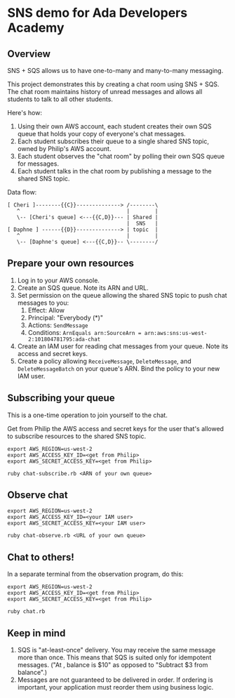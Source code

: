 # SNS demo for Ada Developers Academy

## Overview

SNS + SQS allows us to have one-to-many and many-to-many messaging.

This project demonstrates this by creating a chat room using SNS + SQS.
The chat room maintains history of unread messages and allows all students
to talk to all other students.

Here's how:

1. Using their own AWS account, each student creates their own SQS queue that
    holds your copy of everyone's chat messages.
2. Each student subscribes their queue to a single shared SNS topic, owned
    by Philip's AWS account.
3. Each student observes the "chat room" by polling their own SQS queue for messages.
4. Each student talks in the chat room by publishing a message to the shared SNS topic.

Data flow:

```
[ Cheri ]--------{{C}}--------------> /--------\
   ^                                  |        |
   \-- [Cheri's queue] <---{{C,D}}--- | Shared |
                                      |  SNS   |
[ Daphne ] ------{{D}}--------------> | topic  |
   ^                                  |        |
   \-- [Daphne's queue] <---{{C,D}}-- \--------/
```

## Prepare your own resources

1. Log in to your AWS console.
2. Create an SQS queue.  Note its ARN and URL.
3. Set permission on the queue allowing the shared SNS topic to push chat messages to you:
    1. Effect: Allow
    2. Principal: "Everybody (*)"
    3. Actions: `SendMessage`
    4. Conditions: `ArnEquals arn:SourceArn = arn:aws:sns:us-west-2:101804781795:ada-chat`
4. Create an IAM user for reading chat messages from your queue.
    Note its access and secret keys.
5. Create a policy allowing `ReceiveMessage`, `DeleteMessage`, and
    `DeleteMessageBatch` on your queue's ARN.
    Bind the policy to your new IAM user.

## Subscribing your queue

This is a one-time operation to join yourself to the chat.

Get from Philip the AWS access and secret keys for the user that's allowed
to subscribe resources to the shared SNS topic.

```
export AWS_REGION=us-west-2
export AWS_ACCESS_KEY_ID=<get from Philip>
export AWS_SECRET_ACCESS_KEY=<get from Philip>

ruby chat-subscribe.rb <ARN of your own queue>
```

## Observe chat

```
export AWS_REGION=us-west-2
export AWS_ACCESS_KEY_ID=<your IAM user>
export AWS_SECRET_ACCESS_KEY=<your IAM user>

ruby chat-observe.rb <URL of your own queue>
```

## Chat to others!

In a separate terminal from the observation program, do this:

```
export AWS_REGION=us-west-2
export AWS_ACCESS_KEY_ID=<get from Philip>
export AWS_SECRET_ACCESS_KEY=<get from Philip>

ruby chat.rb
```

## Keep in mind

1. SQS is "at-least-once" delivery.  You may receive the same message more than once.
    This means that SQS is suited only for idempotent messages.
    ("At <timestamp>, balance is $10" as opposed to "Subtract $3 from balance".)
2. Messages are not guaranteed to be delivered in order.  If ordering is important,
    your application must reorder them using business logic.